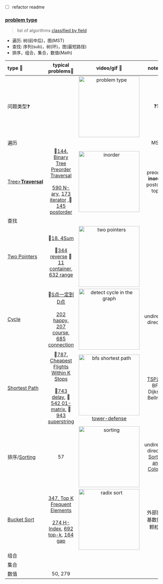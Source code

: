 
- [ ] refactor readme

### [problem type](https://github.com/willwang-x/algorithms-with-illustrations/blob/master/cornerstone/algorithm-by-field.md)

> list of algorithms [classified by field](https://github.com/willwang-x/algorithms-with-illustrations/blob/master/cornerstone/algorithm-by-field.md)

- 遍历: 树(前中后)，图(MST)
- 查找: 序列(sub)，树(环)，图(最短路径)
- 排序，组合，集合，数值(Math) 

| type 🔑 | typical problems👻 | video/gif 🎦 | notes 📒 |
| :-------- | :---------: | :----------: | :---------: |
| 问题类型❓|  | <img src="https://i.imgur.com/GepTFcI.png" alt="problem type" width="200"/> | ❓❓ |
|遍历|||MST<br>|
| [Tree>**Traversal**](https://github.com/willwang-x/algorithms-with-illustrations/blob/master/cornerstone/tree-traversal.md) |  🌟[144. Binary Tree Preorder Traversal](https://leetcode.com/problems/binary-tree-preorder-traversal/description/)<br><br> [590 N-ary](https://leetcode.com/problems/n-ary-tree-postorder-traversal/), [173 iterator](https://leetcode.com/problems/binary-search-tree-iterator/) ,👹[145 postorder](https://leetcode.com/problems/binary-tree-postorder-traversal/description/)|<img src="https://i.imgur.com/qiONPX4.png" alt="inorder" width="200"/>  | preorder<br />**inorder**<br />postoder<br> topo |
|查找|||
| [Two Pointers](https://github.com/willwang-x/algorithms-with-illustrations/blob/master/cornerstone/two-pointers.md)| 🌟[18. 4Sum](https://leetcode.com/problems/4sum/) <br> <br> 👾[344 reverse](https://leetcode.com/problems/reverse-string/) 👻 [11 container](https://leetcode.com/problems/container-with-most-water/), [632 range](https://leetcode.com/problems/smallest-range/)|  <img src="https://i.imgur.com/8IL9VOS.png" alt="two pointers" width="200"/> <br> | |
| [Cycle](https://github.com/willwang-x/algorithms-with-illustrations/blob/master/cornerstone/cycle.md)| 🌟[S点一定到D点](https://willwang-x.github.io/2018/02/shift)<br><br>[202 happy](https://leetcode.com/problems/happy-number/), [207 course](https://leetcode.com/problems/course-schedule/), [685 connection](https://leetcode.com/problems/redundant-connection-ii/) | <img src="https://i.imgur.com/FYFs9Dp.png" alt="detect cycle in the graph" width="200"/> | undirected<br>directed<br> |
| [Shortest Path](https://github.com/willwang-x/algorithms-with-illustrations/blob/master/cornerstone/shortest-path.md)| 🌟[787. Cheapest Flights Within K Stops](https://leetcode.com/problems/cheapest-flights-within-k-stops/description/) <br><br> 👾[743 delay](https://leetcode.com/problems/network-delay-time/), 👻[542 01-matrix](https://leetcode.com/problems/01-matrix/), 👹[943 superstring](https://leetcode.com/problems/find-the-shortest-superstring/description/) | <img src="https://i.imgur.com/3xMv2L6.gif" alt="bfs shortest path" width="200"/> <br> [tower-defense](https://www.redblobgames.com/pathfinding/tower-defense/) | [TSP系列](https://www.youtube.com/watch?v=XaXsJJh-Q5Y)<br>BFS<br> Dijkstra<br>Bellman|
|排序/[Sorting](https://github.com/willwang-x/algorithms-with-illustrations/blob/master/cornerstone/sorting.md)|57| <img src="https://i.imgur.com/iddTsnm.gif" alt="sorting" width="200"/> | undirected<br>directed<br> [Sorting and Colours](https://benmosheron.gitlab.io/blog/2019/01/24/sorting.html)|
| [Bucket Sort](https://github.com/willwang-x/algorithms-with-illustrations/blob/master/cornerstone/bucket-sort.md)| [347. Top K Frequent Elements](https://leetcode.com/problems/top-k-frequent-elements/) <br><br> [274 H-Index](https://leetcode.com/problems/h-index/), [692 top-k](https://leetcode.com/problems/top-k-frequent-words/), [164 gap](https://leetcode.com/problems/maximum-gap/) |<img src="https://i.imgur.com/kCUdihh.gif" alt="radix sort" width="200"/>| 外部排序<br>基数排序<br>颗粒度<br>|
|组合|||
|集合|||
|数值|50, 279||
